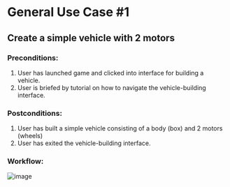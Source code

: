 # General Use Case #1
## Create a simple vehicle with 2 motors
### Preconditions:
1.  User has launched game and clicked into interface for building a vehicle.
2.  User is briefed by tutorial on how to navigate the vehicle-building interface.
### Postconditions:
1.  User has built a simple vehicle consisting of a body (box) and 2 motors (wheels)
2.  User has exited the vehicle-building interface.

### Workflow:
![image](https://user-images.githubusercontent.com/79338042/226156786-6b2b4ae5-59bc-452a-91ad-89e280264553.png)
